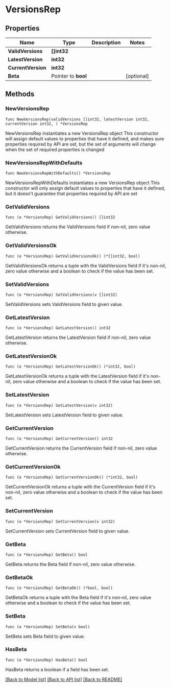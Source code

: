 # VersionsRep

## Properties

Name | Type | Description | Notes
------------ | ------------- | ------------- | -------------
**ValidVersions** | **[]int32** |  | 
**LatestVersion** | **int32** |  | 
**CurrentVersion** | **int32** |  | 
**Beta** | Pointer to **bool** |  | [optional] 

## Methods

### NewVersionsRep

`func NewVersionsRep(validVersions []int32, latestVersion int32, currentVersion int32, ) *VersionsRep`

NewVersionsRep instantiates a new VersionsRep object
This constructor will assign default values to properties that have it defined,
and makes sure properties required by API are set, but the set of arguments
will change when the set of required properties is changed

### NewVersionsRepWithDefaults

`func NewVersionsRepWithDefaults() *VersionsRep`

NewVersionsRepWithDefaults instantiates a new VersionsRep object
This constructor will only assign default values to properties that have it defined,
but it doesn't guarantee that properties required by API are set

### GetValidVersions

`func (o *VersionsRep) GetValidVersions() []int32`

GetValidVersions returns the ValidVersions field if non-nil, zero value otherwise.

### GetValidVersionsOk

`func (o *VersionsRep) GetValidVersionsOk() (*[]int32, bool)`

GetValidVersionsOk returns a tuple with the ValidVersions field if it's non-nil, zero value otherwise
and a boolean to check if the value has been set.

### SetValidVersions

`func (o *VersionsRep) SetValidVersions(v []int32)`

SetValidVersions sets ValidVersions field to given value.


### GetLatestVersion

`func (o *VersionsRep) GetLatestVersion() int32`

GetLatestVersion returns the LatestVersion field if non-nil, zero value otherwise.

### GetLatestVersionOk

`func (o *VersionsRep) GetLatestVersionOk() (*int32, bool)`

GetLatestVersionOk returns a tuple with the LatestVersion field if it's non-nil, zero value otherwise
and a boolean to check if the value has been set.

### SetLatestVersion

`func (o *VersionsRep) SetLatestVersion(v int32)`

SetLatestVersion sets LatestVersion field to given value.


### GetCurrentVersion

`func (o *VersionsRep) GetCurrentVersion() int32`

GetCurrentVersion returns the CurrentVersion field if non-nil, zero value otherwise.

### GetCurrentVersionOk

`func (o *VersionsRep) GetCurrentVersionOk() (*int32, bool)`

GetCurrentVersionOk returns a tuple with the CurrentVersion field if it's non-nil, zero value otherwise
and a boolean to check if the value has been set.

### SetCurrentVersion

`func (o *VersionsRep) SetCurrentVersion(v int32)`

SetCurrentVersion sets CurrentVersion field to given value.


### GetBeta

`func (o *VersionsRep) GetBeta() bool`

GetBeta returns the Beta field if non-nil, zero value otherwise.

### GetBetaOk

`func (o *VersionsRep) GetBetaOk() (*bool, bool)`

GetBetaOk returns a tuple with the Beta field if it's non-nil, zero value otherwise
and a boolean to check if the value has been set.

### SetBeta

`func (o *VersionsRep) SetBeta(v bool)`

SetBeta sets Beta field to given value.

### HasBeta

`func (o *VersionsRep) HasBeta() bool`

HasBeta returns a boolean if a field has been set.


[[Back to Model list]](../README.md#documentation-for-models) [[Back to API list]](../README.md#documentation-for-api-endpoints) [[Back to README]](../README.md)



